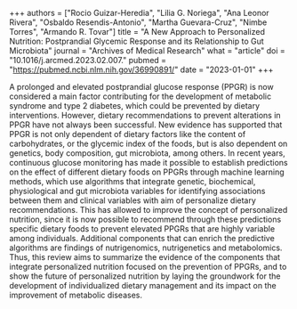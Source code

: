 +++
authors = ["Rocio Guizar-Heredia", "Lilia G. Noriega", "Ana Leonor Rivera", "Osbaldo Resendis-Antonio", "Martha Guevara-Cruz", "Nimbe Torres", "Armando R. Tovar"]
title = "A New Approach to Personalized Nutrition: Postprandial Glycemic Response and its Relationship to Gut Microbiota"
journal = "Archives of Medical Research"
what = "article"
doi = "10.1016/j.arcmed.2023.02.007."
pubmed = "https://pubmed.ncbi.nlm.nih.gov/36990891/"
date = "2023-01-01"
+++

A prolonged and elevated postprandial glucose response (PPGR) is now considered a main factor contributing for the development of metabolic syndrome and type 2 diabetes, which could be prevented by dietary interventions. However, dietary recommendations to prevent alterations in PPGR have not always been successful. New evidence has supported that PPGR is not only dependent of dietary factors like the content of carbohydrates, or the glycemic index of the foods, but is also dependent on genetics, body composition, gut microbiota, among others. In recent years, continuous glucose monitoring has made it possible to establish predictions on the effect of different dietary foods on PPGRs through machine learning methods, which use algorithms that integrate genetic, biochemical, physiological and gut microbiota variables for identifying associations between them and clinical variables with aim of personalize dietary recommendations. This has allowed to improve the concept of personalized nutrition, since it is now possible to recommend through these predictions specific dietary foods to prevent elevated PPGRs that are highly variable among individuals. Additional components that can enrich the predictive algorithms are findings of nutrigenomics, nutrigenetics and metabolomics. Thus, this review aims to summarize the evidence of the components that integrate personalized nutrition focused on the prevention of PPGRs, and to show the future of personalized nutrition by laying the groundwork for the development of individualized dietary management and its impact on the improvement of metabolic diseases.
